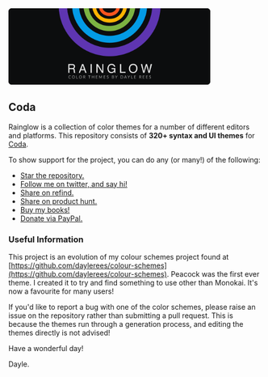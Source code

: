 <img alt="Rainglow" src="https://raw.githubusercontent.com/rainglow/examples/master/artwork/header.png" width="400" />

## Coda

Rainglow is a collection of color themes for a number of different editors and platforms. This repository consists of **320+ syntax and UI themes** for [Coda](https://panic.com/coda/).

To show support for the project, you can do any (or many!) of the following:

- [Star the repository.](https://github.com/rainglow/coda/stargazers)
- [Follow me on twitter, and say hi!](https://twitter.com/daylerees)
- [Share on refind.](https://refind.com/daylerees?invite=9125a6f6a7)
- [Share on product hunt.](https://www.producthunt.com/)
- [Buy my books!](https://daylerees.com/books/)
- [Donate via PayPal.](https://paypal.me/daylerees)

### Useful Information

This project is an evolution of my colour schemes project found at [https://github.com/daylerees/colour-schemes](https://github.com/daylerees/colour-schemes). Peacock was the first ever theme. I created it to try and find something to use other than Monokai. It's now a favourite for many users!

If you'd like to report a bug with one of the color schemes, please raise an issue on the repository rather than submitting a pull request. This is because the themes run through a generation process, and editing the themes directly is not advised!

Have a wonderful day!

Dayle.